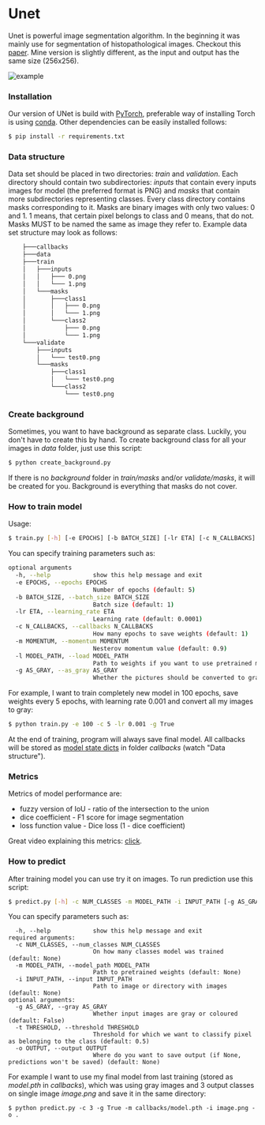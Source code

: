 # Unet

Unet is powerful image segmentation algorithm. In the beginning it was mainly use for segmentation of histopathological images.
Checkout this [paper](https://arxiv.org/pdf/1505.04597.pdf). 
Mine version is slightly different, as the input and output has the same size (256x256).

![example](https://user-images.githubusercontent.com/55788735/102884000-280e5600-4451-11eb-9afa-6a4afd91c036.png)



### Installation

Our version of UNet is build with [PyTorch](https://pytorch.org/), preferable way of installing Torch is using [conda](https://www.anaconda.com/). Other dependencies can be easily installed follows: 

```sh
$ pip install -r requirements.txt
```

### Data structure

Data set should be placed in two directories: *train* and *validation*. Each directory should contain two subdirectories: *inputs* that contain every inputs images for model (the preferred format is PNG) and *masks* that contain more subdirectories representing classes. Every class directory contains masks corresponding to it. 
Masks are binary images with only two values: 0 and 1. 1 means, that certain pixel belongs to class and 0 means, that do not. Masks MUST to be named the same as image they refer to. 
Example data set structure may look as follows: 

```sh
    ├───callbacks
    ├───data
    ├───train
    │   ├───inputs
    │   │   ├─── 0.png
    │   │   └─── 1.png
    │   └───masks
    │       ├───class1
    │       │   ├─── 0.png
    │       │   └─── 1.png
    │       └───class2
    │           ├─── 0.png
    │           └─── 1.png
    └───validate
        ├───inputs
        │   └─── test0.png
        └───masks
            ├───class1
            │   └─── test0.png
            └───class2
                └─── test0.png
```

### Create background
Sometimes, you want to have background as separate class. Luckily, you don't have to create this by hand. To create background class for all your images in *data* folder, just use this script:

```sh
$ python create_background.py
```

If there is no *background* folder in *train/masks* and/or *validate/masks*, it will be created for you. Background is everything that masks do not cover.

### How to train model

Usage: 

```sh
$ train.py [-h] [-e EPOCHS] [-b BATCH_SIZE] [-lr ETA] [-c N_CALLBACKS] [-m MOMENTUM] [-l MODEL_PATH] [-g AS_GRAY]
```

You can specify training parameters such as:

```sh
optional arguments
  -h, --help            show this help message and exit
  -e EPOCHS, --epochs EPOCHS
                        Number of epochs (default: 5)
  -b BATCH_SIZE, --batch_size BATCH_SIZE
                        Batch size (default: 1)
  -lr ETA, --learning_rate ETA
                        Learning rate (default: 0.0001)
  -c N_CALLBACKS, --callbacks N_CALLBACKS
                        How many epochs to save weights (default: 1)
  -m MOMENTUM, --momentum MOMENTUM
                        Nesterov momentum value (default: 0.9)
  -l MODEL_PATH, --load MODEL_PATH
                        Path to weights if you want to use pretrained model. (default: None)
  -g AS_GRAY, --as_gray AS_GRAY
                        Whether the pictures should be converted to gray (True) or coloured (False) (default: False)

```

For example, I want to train completely new model in 100 epochs, save weights every 5 epochs, with learning rate 0.001 and convert all my images to gray: 
```sh
$ python train.py -e 100 -c 5 -lr 0.001 -g True
```

At the end of training, program will always save final model. All callbacks will be stored as [model state dicts](https://pytorch.org/tutorials/beginner/saving_loading_models.html) in folder *callbacks* (watch "Data structure").


### Metrics
Metrics of model performance are:
- fuzzy version of IoU - ratio of the intersection to the union
- dice coefficient - F1 score for image segmentation
- loss function value - Dice loss (1 - dice coefficient)

Great video explaining this metrics: [click](https://www.youtube.com/watch?v=AZr64OxshLo&t=797s).

### How to predict

After training model you can use try it on images. To run prediction use this script:
```sh
$ predict.py [-h] -c NUM_CLASSES -m MODEL_PATH -i INPUT_PATH [-g AS_GRAY] [-t THRESHOLD] [-o OUTPUT]
```

You can specify parameters such as:

```
  -h, --help            show this help message and exit
required arguments:
  -c NUM_CLASSES, --num_classes NUM_CLASSES
                        On how many classes model was trained (default: None)
  -m MODEL_PATH, --model_path MODEL_PATH
                        Path to pretrained weights (default: None)
  -i INPUT_PATH, --input INPUT_PATH
                        Path to image or directory with images (default: None)
optional arguments:
  -g AS_GRAY, --gray AS_GRAY
                        Whether input images are gray or coloured (default: False)
  -t THRESHOLD, --threshold THRESHOLD
                        Threshold for which we want to classify pixel as belonging to the class (default: 0.5)
  -o OUTPUT, --output OUTPUT
                        Where do you want to save output (if None, predictions won't be saved) (default: None)

```

For example I want to use my final model from last training (stored as *model.pth* in *callbacks*), which was using gray images and 3 output classes on single image *image.png* and save it in the same directory:
```
$ python predict.py -c 3 -g True -m callbacks/model.pth -i image.png -o .
```
